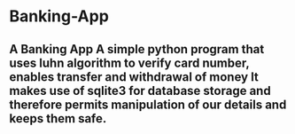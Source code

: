 # Banking-App
## A Banking App   A simple python program that uses luhn algorithm to verify card number, enables transfer and withdrawal of money It makes use of sqlite3 for database storage and therefore permits manipulation of our details and keeps them safe.

